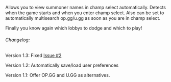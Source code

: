 Allows you to view summoner names in champ select automatically. Detects when the game starts and when you enter champ select. Also can be set to automatically multisearch op.gg/u.gg as soon as you are in champ select.

Finally you know again which lobbys to dodge and which to play!



###### Changelog:


Version 1.3: Fixed [Issue #2](https://github.com/tGecko/ChampSelectSpy/issues/2)

Version 1.2: Automatically save/load user preferences

Version 1.1: Offer OP.GG and U.GG as alternatives.
